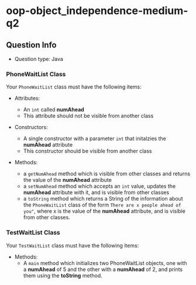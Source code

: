 # oop-object_independence-medium-q2

## Question Info

- Question type: Java

### PhoneWaitList Class

Your `PhoneWaitList` class must have the following items:

- Attributes:
    - An `int` called **numAhead**
    - This attribute should not be visible from another class

- Constructors:
    - A single constructor with a parameter `int` that initalzies the **numAhead** attribute
    - This constructor should be visible from another class

- Methods:
    - a `getNumAhead` method which is visible from other classes and returns the value of the **numAhead** attribute
    - a `setNumAhead` method which accepts an `int` value, updates the **numAhead** attribute with it, and
      is visible from other classes
    - a `toString` method which returns a String of the information about the `PhoneWaitList` class of the form
      `There are x people ahead of you"`, where x is the value of the **numAhead** attribute, and is visible from
      other classes.

### TestWaitList Class

Your `TestWaitList` class must have the following items:

- Methods:
    - A `main` method which initializes two PhoneWaitList objects, one with a **numAhead** of 5 and
      the other with a **numAhead** of 2, and prints them using the **toString** method.

